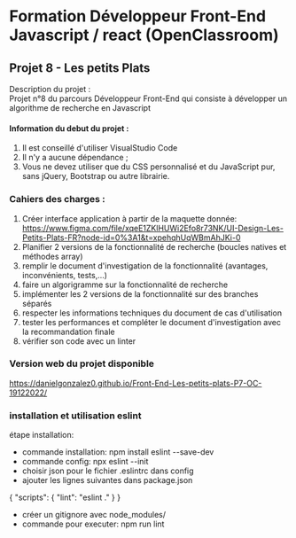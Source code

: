 # Formation Développeur Front-End Javascript / react (OpenClassroom)

## Projet 8 - Les petits Plats

Description du projet : <br>
Projet n°8 du parcours Développeur Front-End qui consiste à développer un algorithme de recherche en Javascript

#### Information du debut du projet :

1. Il est conseillé d'utiliser VisualStudio Code
2. Il n'y a aucune dépendance ;
3. Vous ne devez utiliser que du CSS personnalisé et du JavaScript pur, sans jQuery, Bootstrap ou autre librairie.

### Cahiers des charges :

1. Créer interface application à partir de la maquette donnée: 
https://www.figma.com/file/xqeE1ZKlHUWi2Efo8r73NK/UI-Design-Les-Petits-Plats-FR?node-id=0%3A1&t=xpehqhUqWBmAhJKi-0
2. Planifier 2 versions de la fonctionnalité de recherche (boucles natives et méthodes array)
3. remplir le document d'investigation de la fonctionnalité (avantages, inconvénients, tests,...)
4. faire un algorigramme sur la fonctionnalité de recherche
5. implémenter les 2 versions de la fonctionnalité sur des branches séparés
6. respecter les informations techniques du document de cas d'utilisation
7. tester les performances et compléter le document d'investigation avec la recommandation finale
8. vérifier son code avec un linter

### Version web du projet disponible 

https://danielgonzalez0.github.io/Front-End-Les-petits-plats-P7-OC-19122022/

### installation et utilisation eslint

étape installation: 

- commande installation: npm install eslint --save-dev
- commande config: npx eslint --init
- choisir json pour le fichier .eslintrc dans config
- ajouter les lignes suivantes dans package.json

{
  "scripts": {
    "lint": "eslint ." 
  }
}

- créer un gitignore avec node_modules/
- commande pour executer:  npm run lint